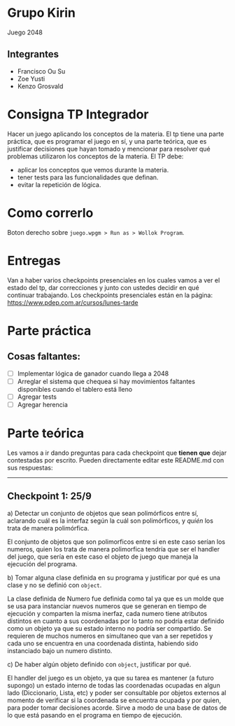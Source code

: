 # Grupo Kirin
Juego 2048
## Integrantes
- Francisco Ou Su
- Zoe Yusti
- Kenzo Grosvald

# Consigna TP Integrador

Hacer un juego aplicando los conceptos de la materia. El tp tiene una parte práctica, que es programar el juego en sí, y una parte teórica, que es justificar decisiones que hayan tomado y mencionar para resolver qué problemas utilizaron los conceptos de la materia.
El TP debe:
- aplicar los conceptos que vemos durante la materia.
- tener tests para las funcionalidades que definan.
- evitar la repetición de lógica.

# Como correrlo

Boton derecho sobre `juego.wpgm > Run as > Wollok Program`.

# Entregas

Van a haber varios checkpoints presenciales en los cuales vamos a ver el estado del tp, dar correcciones y junto con ustedes decidir en qué continuar trabajando.
Los checkpoints presenciales están en la página: https://www.pdep.com.ar/cursos/lunes-tarde

# Parte práctica

## Cosas faltantes:
- [ ] Implementar lógica de ganador cuando llega a 2048
- [ ] Arreglar el sistema que chequea si hay movimientos faltantes disponibles cuando el tablero está lleno
- [ ] Agregar tests
- [ ] Agregar herencia

# Parte teórica

Les vamos a ir dando preguntas para cada checkpoint que **tienen que** dejar contestadas por escrito. Pueden directamente editar este README.md con sus respuestas:

--------------------

## Checkpoint 1: 25/9

a) Detectar un conjunto de objetos que sean polimórficos entre sí, aclarando cuál es la interfaz según la cuál son polimórficos, y _quién_ los trata de manera polimórfica.

El conjunto de objetos que son polimorficos entre si en este caso serían los numeros, quien los trata de manera polimorfica tendría que ser el handler del juego, que sería en este caso el objeto de juego que maneja la ejecución del programa.

b) Tomar alguna clase definida en su programa y justificar por qué es una clase y no se definió con `object`.

La clase definida de Numero fue definida como tal ya que es un molde que se usa para instanciar nuevos numeros que se generan en tiempo de ejecución y comparten la misma inerfaz, cada numero tiene atributos distintos en cuanto a sus coordenadas por lo tanto no podría estar definido como un objeto ya que su estado interno no podría ser compartido. Se requieren de muchos numeros en simultaneo que van a ser repetidos y cada uno se encuentra en una coordenada distinta, habiendo sido instanciado bajo un numero distinto.

c) De haber algún objeto definido con `object`, justificar por qué.

El handler del juego es un objeto, ya que su tarea es mantener (a futuro supongo) un estado interno de todas las coordenadas ocupadas en algun lado (Diccionario, Lista, etc) y poder ser consultable por objetos externos al momento de verificar si la coordenada se encuentra ocupada y por quien, para poder tomar decisiones acorde. Sirve a modo de una base de datos de lo que está pasando en el programa en tiempo de ejecución.

